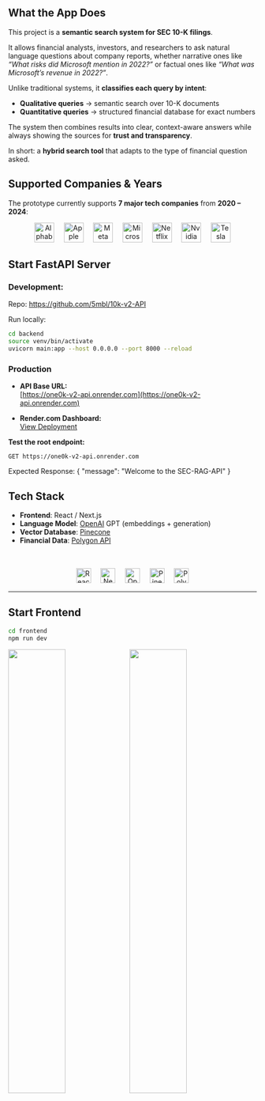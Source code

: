 
## What the App Does

This project is a **semantic search system for SEC 10-K filings**.

It allows financial analysts, investors, and researchers to ask natural language questions about company reports, whether narrative ones like *“What risks did Microsoft mention in 2022?”* or factual ones like *“What was Microsoft’s revenue in 2022?”*.

Unlike traditional systems, it **classifies each query by intent**:
- **Qualitative queries** → semantic search over 10-K documents  
- **Quantitative queries** → structured financial database for exact numbers  

The system then combines results into clear, context-aware answers while always showing the sources for **trust and transparency**.

In short: a **hybrid search tool** that adapts to the type of financial question asked.

## Supported Companies & Years

The prototype currently supports **7 major tech companies** from **2020 – 2024**:


<p align="center">
  <img src="https://upload.wikimedia.org/wikipedia/commons/2/2f/Google_2015_logo.svg" alt="Alphabet" height="40" /> &nbsp;&nbsp;&nbsp;
  <img src="https://upload.wikimedia.org/wikipedia/commons/f/fa/Apple_logo_black.svg" alt="Apple" height="40" /> &nbsp;&nbsp;&nbsp;
  <img src="https://upload.wikimedia.org/wikipedia/commons/7/7b/Meta_Platforms_Inc._logo.svg" alt="Meta" height="40" /> &nbsp;&nbsp;&nbsp;
  <img src="https://upload.wikimedia.org/wikipedia/commons/4/44/Microsoft_logo.svg" alt="Microsoft" height="40" /> &nbsp;&nbsp;&nbsp;
  <img src="https://upload.wikimedia.org/wikipedia/commons/0/08/Netflix_2015_logo.svg" alt="Netflix" height="40" /> &nbsp;&nbsp;&nbsp;
  <img src="https://upload.wikimedia.org/wikipedia/commons/a/a4/NVIDIA_logo.svg" alt="Nvidia" height="40" /> &nbsp;&nbsp;&nbsp;
  <img src="https://upload.wikimedia.org/wikipedia/commons/b/bd/Tesla_Motors.svg" alt="Tesla" height="40" />
</p>

## **Start FastAPI Server** 

### Development:
Repo: https://github.com/5mbl/10k-v2-API

Run locally:
```bash
cd backend  
source venv/bin/activate  
uvicorn main:app --host 0.0.0.0 --port 8000 --reload  
```

### Production

- **API Base URL:**  
  [https://one0k-v2-api.onrender.com](https://one0k-v2-api.onrender.com)

- **Render.com Dashboard:**  
  [View Deployment](https://dashboard.render.com/web/srv-d21bb0qdbo4c73dvr5f0/deploys/dep-d21bvo7fte5s73fee1dg)

**Test the root endpoint:**

```http
GET https://one0k-v2-api.onrender.com
```

Expected Response:
{
  "message": "Welcome to the SEC-RAG-API"
}

## Tech Stack

- **Frontend**: React / Next.js  
- **Language Model**: [OpenAI](https://openai.com/) GPT (embeddings + generation)  
- **Vector Database**: [Pinecone](https://www.pinecone.io/)  
- **Financial Data**:  [Polygon API](https://polygon.io/)  
<br><br>

<p align="center">
  <img src="https://upload.wikimedia.org/wikipedia/commons/a/a7/React-icon.svg" alt="React" height="30" /> &nbsp;&nbsp;&nbsp;
  <img src="https://upload.wikimedia.org/wikipedia/commons/2/2d/Next.js_wordmark.svg" alt="Next.js" height="30" /> &nbsp;&nbsp;&nbsp;
  <img src="https://upload.wikimedia.org/wikipedia/commons/a/af/OpenAI_logo_2025_%28wordmark%29.svg" alt="OpenAI" height="30" /> &nbsp;&nbsp;&nbsp;
  <img src="https://static.cdnlogo.com/logos/p/46/pinecone.svg" alt="Pinecone" height="30" /> &nbsp;&nbsp;&nbsp;
  <img src="https://github.com/user-attachments/assets/101f097d-1e5c-41e3-b1ae-b09e890fb652" alt="Polygon" height="30" />
</p>

---

## **Start Frontend**  
```bash
cd frontend  
npm run dev    
```   
<p float="left">
  <img src="https://github.com/user-attachments/assets/e873b25c-ffa0-4b65-86c0-a5e2fee4ba1b" width="48%" />
  <img src="https://github.com/user-attachments/assets/48b49d8e-dfb8-4feb-8cf6-c3a51cf91ea3" width="48%" />
</p>


